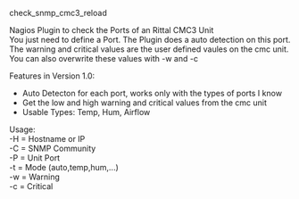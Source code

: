 check_snmp_cmc3_reload

Nagios Plugin to check the Ports of an Rittal CMC3 Unit <br>
You just need to define a Port. The Plugin does a auto detection on this port. <br>
The warning and critical values are the user defined vaules on the cmc unit. You can also overwrite these values with -w and -c <br>

Features in Version 1.0: <br>
- Auto Detecton for each port, works only with the types of ports I know <br>
- Get the low and high warning and critical values from the cmc unit <br>
- Usable Types: Temp, Hum, Airflow

Usage: <br>
-H = Hostname or IP <br>
-C = SNMP Community <br>
-P = Unit Port <br>
-t = Mode (auto,temp,hum,...) <br>
-w = Warning <br>
-c = Critical
